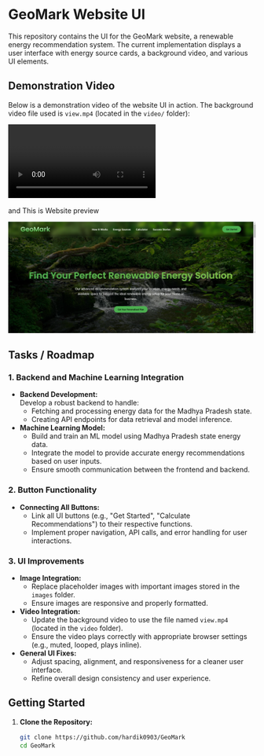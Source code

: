 # GeoMark Website UI

This repository contains the UI for the GeoMark website, a renewable energy recommendation system. The current implementation displays a user interface with energy source cards, a background video, and various UI elements.

## Demonstration Video

Below is a demonstration video of the website UI in action. The background video file used is `view.mp4` (located in the `video/` folder):

![Website view](./video.mp4)

and This is Website preview

![Website view](./UI.png)

## Tasks / Roadmap

### 1. Backend and Machine Learning Integration
- **Backend Development:**  
  Develop a robust backend to handle:
  - Fetching and processing energy data for the Madhya Pradesh state.
  - Creating API endpoints for data retrieval and model inference.
- **Machine Learning Model:**  
  - Build and train an ML model using Madhya Pradesh state energy data.
  - Integrate the model to provide accurate energy recommendations based on user inputs.
  - Ensure smooth communication between the frontend and backend.

### 2. Button Functionality
- **Connecting All Buttons:**  
  - Link all UI buttons (e.g., "Get Started", "Calculate Recommendations") to their respective functions.
  - Implement proper navigation, API calls, and error handling for user interactions.

### 3. UI Improvements
- **Image Integration:**  
  - Replace placeholder images with important images stored in the `images` folder.
  - Ensure images are responsive and properly formatted.
- **Video Integration:**  
  - Update the background video to use the file named `view.mp4` (located in the `video` folder).
  - Ensure the video plays correctly with appropriate browser settings (e.g., muted, looped, plays inline).
- **General UI Fixes:**  
  - Adjust spacing, alignment, and responsiveness for a cleaner user interface.
  - Refine overall design consistency and user experience.

## Getting Started

1. **Clone the Repository:**
   ```bash
   git clone https://github.com/hardik0903/GeoMark
   cd GeoMark
